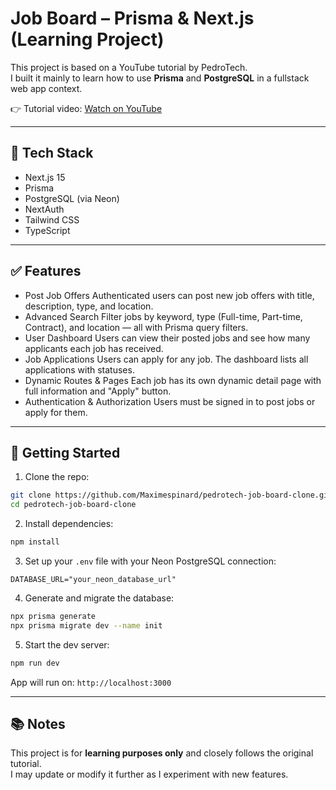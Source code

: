 # Job Board – Prisma & Next.js (Learning Project)

This project is based on a YouTube tutorial by PedroTech.  
I built it mainly to learn how to use **Prisma** and **PostgreSQL** in a fullstack web app context.

👉 Tutorial video: [Watch on YouTube](https://www.youtube.com/watch?v=gimSKEsWYb4)

---

## 🔧 Tech Stack

- Next.js 15
- Prisma
- PostgreSQL (via Neon)
- NextAuth
- Tailwind CSS
- TypeScript

---

## ✅ Features

- Post Job Offers Authenticated users can post new job offers with title, description, type, and location.
- Advanced Search Filter jobs by keyword, type (Full-time, Part-time, Contract), and location — all with Prisma query filters.
- User Dashboard Users can view their posted jobs and see how many applicants each job has received.
- Job Applications Users can apply for any job. The dashboard lists all applications with statuses.
- Dynamic Routes & Pages Each job has its own dynamic detail page with full information and "Apply" button.
- Authentication & Authorization Users must be signed in to post jobs or apply for them.

---

## 🚀 Getting Started

1. Clone the repo:

```bash
git clone https://github.com/Maximespinard/pedrotech-job-board-clone.git
cd pedrotech-job-board-clone
```

2. Install dependencies:

```bash
npm install
```

3. Set up your `.env` file with your Neon PostgreSQL connection:

```env
DATABASE_URL="your_neon_database_url"
```

4. Generate and migrate the database:

```bash
npx prisma generate
npx prisma migrate dev --name init
```

5. Start the dev server:

```bash
npm run dev
```

App will run on: `http://localhost:3000`

---

## 📚 Notes

This project is for **learning purposes only** and closely follows the original tutorial.  
I may update or modify it further as I experiment with new features.
